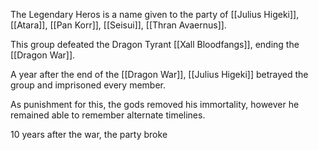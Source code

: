 The Legendary Heros is a name given to the party of [[Julius Higeki]], [[Atara]], [[Pan Korr]], [[Seisui]], [[Thran Avaernus]].

This group defeated the Dragon Tyrant [[Xall Bloodfangs]], ending the [[Dragon War]].

A year after the end of the [[Dragon War]], [[Julius Higeki]] betrayed the group and imprisoned every member.

As punishment for this, the gods removed his immortality, however he remained able to remember alternate timelines.

10 years after the war, the party broke